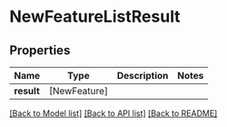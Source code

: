 # NewFeatureListResult

## Properties
Name | Type | Description | Notes
------------ | ------------- | ------------- | -------------
**result** | [NewFeature] |  | 

[[Back to Model list]](../README.md#documentation-for-models) [[Back to API list]](../README.md#documentation-for-api-endpoints) [[Back to README]](../README.md)



